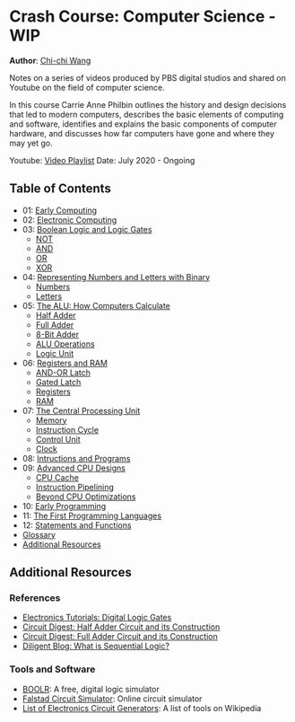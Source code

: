 # Crash Course: Computer Science - WIP
**Author**: [Chi-chi Wang](https://github.com/chichiwang)

Notes on a series of videos produced by PBS digital studios and shared on Youtube on the field of computer science.

In this course Carrie Anne Philbin outlines the history and design decisions that led to modern computers, describes the basic elements of computing and software, identifies and explains the basic components of computer hardware, and discusses how far computers have gone and where they may yet go.

Youtube: [Video Playlist](https://www.youtube.com/playlist?list=PL8dPuuaLjXtNlUrzyH5r6jN9ulIgZBpdo)
Date: July 2020 - Ongoing

## Table of Contents
* 01: [Early Computing](./01/README.md)
* 02: [Electronic Computing](./02/README.md)
* 03: [Boolean Logic and Logic Gates](./03/README.md)
  * [NOT](./03/README.md#not)
  * [AND](./03/README.md#and)
  * [OR](./03/README.md#or)
  * [XOR](./03/README.md#xor)
* 04: [Representing Numbers and Letters with Binary](./04/README.md)
  * [Numbers](./04/README.md#numbers)
  * [Letters](./04/README.md#letters)
* 05: [The ALU: How Computers Calculate](./05/README.md)
  * [Half Adder](./05/README.md#half-adder)
  * [Full Adder](./05/README.md#full-adder)
  * [8-Bit Adder](./05/README.md#8-bit-adder)
  * [ALU Operations](./05/README.md#alu-operations)
  * [Logic Unit](./05/README.md#logic-unit)
* 06: [Registers and RAM](./06/README.md)
  * [AND-OR Latch](./06/README.md#and-or-latch)
  * [Gated Latch](./06/README.md#gated-latch)
  * [Registers](./06/README.md#registers)
  * [RAM](./06/README.md#ram)
* 07: [The Central Processing Unit](./07/README.md)
  * [Memory](./07/README.md#memory)
  * [Instruction Cycle](./07/README.md#instruction-cycle)
  * [Control Unit](./07/README.md#control-unit)
  * [Clock](./07/README.md#clock)
* 08: [Intructions and Programs](./08/README.md)
* 09: [Advanced CPU Designs](./09/README.md)
  * [CPU Cache](./09/README.md#cpu-cache)
  * [Instruction Pipelining](./09/README.md#instruction-pipelining)
  * [Beyond CPU Optimizations](./09/README.md#beyond-cpu-optimizations)
* 10: [Early Programming](./10/README.md)
* 11: [The First Programming Languages](./11/README.md)
* 12: [Statements and Functions](./12/README.md)
* [Glossary](./glossary/README.md)
* [Additional Resources](#additional-resources)


## Additional Resources

### References
* [Electronics Tutorials: Digital Logic Gates](https://www.electronics-tutorials.ws/logic/logic_1.html)
* [Circuit Digest: Half Adder Circuit and its Construction](https://circuitdigest.com/tutorial/half-adder-circuit-and-its-construction)
* [Circuit Digest: Full Adder Circuit and its Construction](https://circuitdigest.com/tutorial/full-adder-circuit-theory-truth-table-construction)
* [Diligent Blog: What is Sequential Logic?](https://blog.digilentinc.com/what-is-sequential-logic/)

### Tools and Software
* [BOOLR](http://boolr.me/): A free, digital logic simulator
* [Falstad Circuit Simulator](http://www.falstad.com/circuit/): Online circuit simulator
* [List of Electronics Circuit Generators](https://en.wikipedia.org/wiki/List_of_free_electronics_circuit_simulators): A list of tools on Wikipedia
